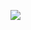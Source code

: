 ![](http://www.plantuml.com/plantuml/proxy?cache=no&src=https://raw.githubusercontent.com/oleksandrblazhko/ai204-nesterenko/laboratory-work-7/2-SoftwareDesign/2.7-PlantUML/UML-ConceptClasses.puml)
